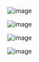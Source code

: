![image](https://user-images.githubusercontent.com/57019745/168693507-b657a994-7a72-4660-af35-aed891722612.png)

![image](https://user-images.githubusercontent.com/57019745/168693527-92c26733-3129-4113-8866-8735ac5387a5.png)

![image](https://user-images.githubusercontent.com/57019745/168693560-7f69e1de-7c59-4e08-93f9-b51385ee6961.png)

![image](https://user-images.githubusercontent.com/57019745/168694228-d9bae493-936d-4425-90a9-89b0b9a8533d.png)
